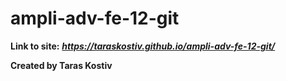 # ampli-adv-fe-12-git

**Link to site:** ***https://taraskostiv.github.io/ampli-adv-fe-12-git/***

**Created by Taras Kostiv**